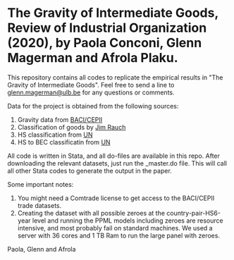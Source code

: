 # The Gravity of Intermediate Goods, Review of Industrial Organization (2020), by Paola Conconi, Glenn Magerman and Afrola Plaku.

This repository contains all codes to replicate the empirical results in "The Gravity of Intermediate Goods".
Feel free to send a line to [glenn.magerman@ulb.be](glenn.magerman@ulb.be) for any questions or comments.

Data for the project is obtained from the following sources:
  1. Gravity data from [BACI/CEPII](http://www.cepii.fr/cepii/en/bdd_modele/presentation.asp?id=1)
  2. Classification of goods by [Jim Rauch](http://econweb.ucsd.edu/~jrauch/rauchclass/SITCRauch_merging_code.do)
  3. HS classification from [UN](http://unstats.un.org/unsd/tradekb/Knowledgebase/50043/HS-Classification-by-Section)
  4. HS to BEC classificatin from [UN](http://unstats.un.org/unsd/trade/classifications/correspondence-tables.asp)

			
All code is written in Stata, and all do-files are available in this repo.
After downloading the relevant datasets, just run the _master.do file. This will call all other Stata codes to generate the output in the paper.

Some important notes:
  1. You might need a Comtrade license to get access to the BACI/CEPII trade datasets.
  2. Creating the dataset with all possible zeroes at the country-pair-HS6-year level and running the PPML models including zeroes are resource intensive, and most probably
  fail on standard machines. We used a server with 36 cores and 1 TB Ram to run the large panel with zeroes.

Paola, Glenn and Afrola
  
